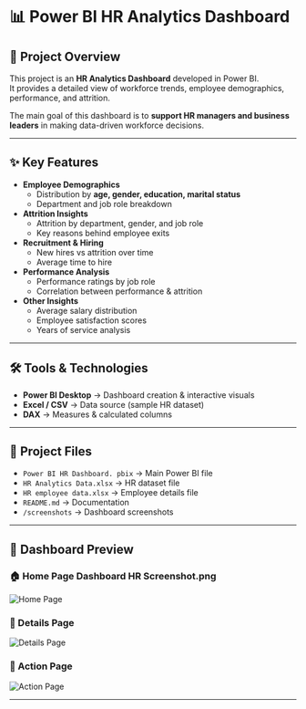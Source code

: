 # 📊 Power BI HR Analytics Dashboard

## 🔎 Project Overview
This project is an **HR Analytics Dashboard** developed in Power BI.  
It provides a detailed view of workforce trends, employee demographics, performance, and attrition.  

The main goal of this dashboard is to **support HR managers and business leaders** in making data-driven workforce decisions.

---

## ✨ Key Features
- **Employee Demographics**
  - Distribution by **age, gender, education, marital status**
  - Department and job role breakdown
- **Attrition Insights**
  - Attrition by department, gender, and job role
  - Key reasons behind employee exits
- **Recruitment & Hiring**
  - New hires vs attrition over time
  - Average time to hire
- **Performance Analysis**
  - Performance ratings by job role
  - Correlation between performance & attrition
- **Other Insights**
  - Average salary distribution
  - Employee satisfaction scores
  - Years of service analysis

---

## 🛠️ Tools & Technologies
- **Power BI Desktop** → Dashboard creation & interactive visuals  
- **Excel / CSV** → Data source (sample HR dataset)  
- **DAX** → Measures & calculated columns  

---

## 📂 Project Files
- `Power BI HR Dashboard. pbix` → Main Power BI file  
- `HR Analytics Data.xlsx` → HR dataset file  
- `HR employee data.xlsx` → Employee details file  
- `README.md` → Documentation  
- `/screenshots` → Dashboard screenshots  

---

## 📸 Dashboard Preview

### 🏠 Home Page Dashboard HR Screenshot.png
![Home Page](screenshots/home_page.png)

### 📑 Details Page
![Details Page](screenshots/details_page.png)

### 🎯 Action Page
![Action Page](screenshots/action_page.png)

---
